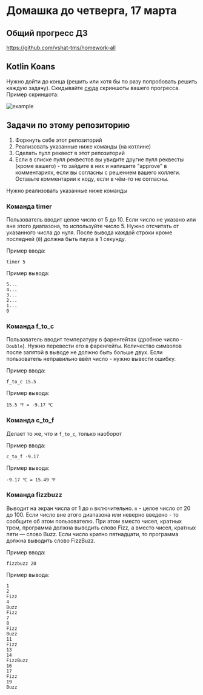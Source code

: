 # Домашка до четверга, 17 марта

## Общий прогресс ДЗ
https://github.com/vshat-tms/homework-all

## Kotlin Koans
Нужно дойти до конца (решить или хотя бы по разу попробовать решить каждую задачу).
Скидывайте [сюда](https://github.com/vshat-tms/lesson16-homework/issues/1) скриншоты вашего прогресса.
Пример скриншота:

![example](./images/example.png)

## Задачи по этому репозиторию
1. Форкнуть себе этот репозиторий
2. Реализовать указанные ниже команды (на котлине)
3. Сделать пулл реквест в этот репозиторий
4. Если в списке пулл реквестов вы увидите другие пулл реквесты (кроме вашего) - то зайдите в них и напишите "approve" в комментариях, если вы согласны с решением вашего коллеги. Оставьте комментарии к коду, если в чём-то не согласны.

Нужно реализовать указанные ниже команды

### Команда timer
Пользователь вводит целое число от 5 до 10. Если число не указано или вне этого диапазона, то используйте число 5. Нужно отсчитать от указанного числа до нуля. После вывода каждой строки кроме последней (`0`) должна быть пауза в 1 секунду.

Пример ввода:
```
timer 5
```

Пример вывода:
```
5...
4...
3...
2...
1...
0
```
### Команда f_to_c
Пользователь вводит температуру в фаренгейтах (дробное число - `Double`). Нужно перевести его в фаренгейты. Количество символов после запятой в выводе не должно быть больше двух. Если пользователь неправильно ввёл число - нужно вывести ошибку.

Пример ввода:
```shell
f_to_c 15.5
```
Пример вывода:
```text
15.5 ℉ = -9.17 ℃
```

### Команда c_to_f
Делает то же, что и `f_to_c`, только наоборот

Пример ввода:
```shell
c_to_f -9.17
```
Пример вывода:
```text
-9.17 ℃ = 15.49 ℉
```

### Команда fizzbuzz
Выводит на экран числа от 1 до `n` включительно. `n` - целое число от 20 до 100. Если число вне этого диапазона или неверно введено - то сообщите об этом пользователю. 
При этом вместо чисел, кратных трем, программа должна выводить слово Fizz, а вместо чисел, кратных пяти — слово Buzz. Если число кратно пятнадцати, то программа должна выводить слово FizzBuzz.

Пример ввода:
```shell
fizzbuzz 20
```

Пример вывода:
```text
1
2
Fizz
4
Buzz
Fizz
7
8
Fizz
Buzz
11
Fizz
13
14
FizzBuzz
16
17
Fizz
19
Buzz
```

